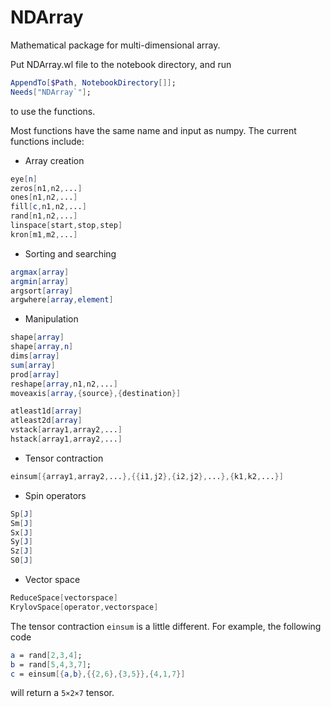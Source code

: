 # NDArray
Mathematical package for multi-dimensional array.

Put NDArray.wl file to the notebook directory, and run
```mathematica
AppendTo[$Path, NotebookDirectory[]];
Needs["NDArray`"];
```
to use the functions.

Most functions have the same name and input as numpy. The current functions include:
- Array creation
```mathematica
eye[n]
zeros[n1,n2,...]
ones[n1,n2,...]
fill[c,n1,n2,...]
rand[n1,n2,...]
linspace[start,stop,step]
kron[m1,m2,...]
```
- Sorting and searching
```mathematica
argmax[array]
argmin[array]
argsort[array]
argwhere[array,element]
```
- Manipulation
```mathematica
shape[array]
shape[array,n]
dims[array]
sum[array]
prod[array]
reshape[array,n1,n2,...]
moveaxis[array,{source},{destination}]

atleast1d[array]
atleast2d[array]
vstack[array1,array2,...]
hstack[array1,array2,...]
```
- Tensor contraction
```mathematica
einsum[{array1,array2,...},{{i1,j2},{i2,j2},...},{k1,k2,...}]
```
- Spin operators
```mathematica
Sp[J]
Sm[J]
Sx[J]
Sy[J]
Sz[J]
S0[J]
```
- Vector space
```mathematica
ReduceSpace[vectorspace]
KrylovSpace[operator,vectorspace]
```
The tensor contraction ```einsum``` is a little different. For example, the following code
```mathematica
a = rand[2,3,4];
b = rand[5,4,3,7];
c = einsum[{a,b},{{2,6},{3,5}},{4,1,7}]
```
will return a ```5×2×7``` tensor.
